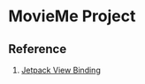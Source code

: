 # MovieMe Project
## Reference
1. [Jetpack View Binding](https://developer.android.com/topic/libraries/view-binding)